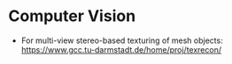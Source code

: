 # Computer Vision

 - For multi-view stereo-based texturing of mesh objects: https://www.gcc.tu-darmstadt.de/home/proj/texrecon/

